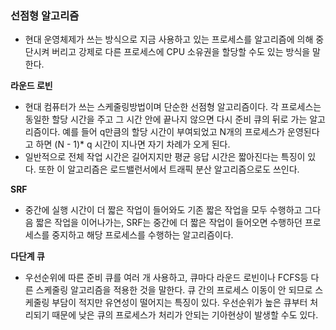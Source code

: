 ### 선점형 알고리즘
* 현대 운영체제가 쓰는 방식으로 지금 사용하고 있는 프로세스를 알고리즘에 의해 중단시켜 버리고 강제로 다른 프로세스에 CPU 소유권을 할당할 수도 있는 방식을 말한다.

**라운드 로빈**
* 현대 컴퓨터가 쓰는 스케줄링방법이며 단순한 선점형 알고리즘이다. 각 프로세스는 동일한 할당 시간을 주고 그 시간 안에 끝나지 않으면 다시 준비 큐의 뒤로 가는 알고리즘이다. 예를 들어 q만큼의 할당 시간이 부여되었고 N개의 프로세스가 운영된다고 하면 (N - 1)* q 시간이 지나면 자기 차례가 오게 된다. 
* 일반적으로 전체 작업 시간은 길어지지만 평균 응답 시간은 짧아진다는 특징이 있다. 또한 이 알고리즘은 로드밸런서에서 트래픽 분산 알고리즘으로도 쓰인다.

**SRF**
* 중간에 실행 시간이 더 짧은 작업이 들어와도 기존 짧은 작업을 모두 수행하고 그다음 짧은 작업을 이어나가는, SRF는 중간에 더 짧은 작업이 들어오면 수행하던 프로세스를 중지하고 해당 프로세스를 수행하는 알고리즘이다.

**다단계 큐**
* 우선순위에 따른 준비 큐를 여러 개 사용하고, 큐마다 라운드 로빈이나 FCFS등 다른 스케줄링 알고리즘을 적용한 것을 말한다. 큐 간의 프로세스 이동이 안 되므로 스케줄링 부담이 적지만 유연성이 떨어지는 특징이 있다. 우선순위가 높은 큐부터 처리되기 때문에 낮은 큐의 프로세스가 처리가 안되는 기아현상이 발생할 수도 있다.